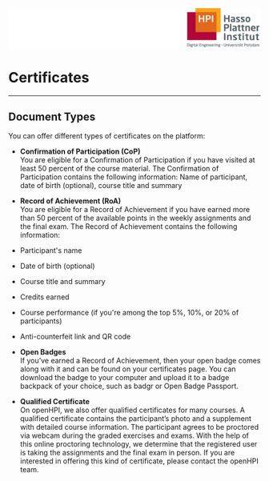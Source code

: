 ![HPI Logo](img/HPI_Logo.png)

# Certificates

----------

## Document Types

You can offer different types of certificates on the platform: 

- **Confirmation of Participation (CoP)**  
You are eligible for a Confirmation of Participation if you have visited at least 50 percent of the course material. 
The Confirmation of Participation contains the following information:  Name of participant, date of birth (optional), course title and summary

- **Record of Achievement (RoA)**  
You are eligible for a Record of Achievement if you have earned more than 50 percent of the available points in the weekly assignments and the final exam. The Record of Achievement contains the following information:

 - Participant's name
 - Date of birth (optional)
 - Course title and summary
 - Credits earned
 - Course performance (if you're among the top 5%, 10%, or 20% of participants)
 - Anti-counterfeit link and QR code
 
- **Open Badges**  
If you’ve earned a Record of Achievement, then your open badge comes along with it and can be found on your certificates page. You can download the badge to your computer and upload it to a badge backpack of your choice, such as badgr or Open Badge Passport.

- **Qualified Certificate**  
On openHPI, we also offer qualified certificates for many courses. A qualified certificate contains the participant’s photo and a supplement with detailed course information. 
The participant agrees to be proctored via webcam during the graded exercises and exams. With the help of this online proctoring technology, we determine that the registered user is taking the assignments and the final exam in person. If you are interested in offering this kind of certificate, please contact the openHPI team.
